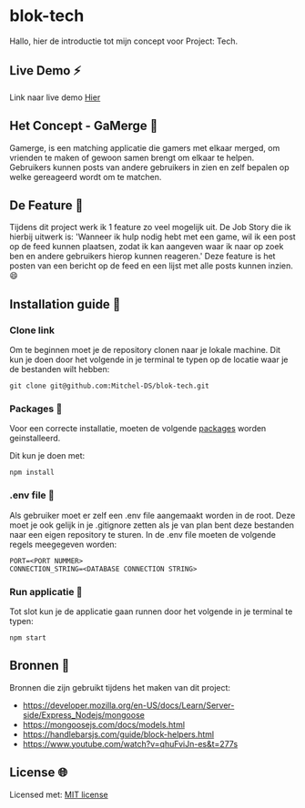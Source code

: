 # blok-tech
Hallo, hier de introductie tot mijn concept voor Project: Tech.

## Live Demo :zap:
Link naar live demo
[Hier](https://gamerge.herokuapp.com/)

## Het Concept - GaMerge :new_moon_with_face:
Gamerge, is een matching applicatie die gamers met elkaar merged, om vrienden te maken of gewoon samen brengt om elkaar te helpen. Gebruikers kunnen posts van andere gebruikers in zien en zelf bepalen op welke gereageerd wordt om te matchen.

## De Feature :calling:
Tijdens dit project werk ik 1 feature zo veel mogelijk uit. De Job Story die ik hierbij uitwerk is: 'Wanneer ik hulp nodig hebt met een game, wil ik een post op de feed kunnen plaatsen, zodat ik kan aangeven waar ik naar op zoek ben en andere gebruikers hierop kunnen reageren.' Deze feature is het posten van een bericht op de feed en een lijst met alle posts kunnen inzien. :smile:

## Installation guide :electric_plug:
### Clone link
Om te beginnen moet je de repository clonen naar je lokale machine. Dit kun je doen door het volgende in je terminal te typen op de locatie waar je de bestanden wilt hebben: 

```
git clone git@github.com:Mitchel-DS/blok-tech.git
```

### Packages :file_folder:
Voor een correcte installatie, moeten de volgende [packages](/package.json) worden geinstalleerd.

Dit kun je doen met:

```
npm install
```

### .env file :closed_lock_with_key:
Als gebruiker moet er zelf een .env file aangemaakt worden in de root. Deze moet je ook gelijk in je .gitignore zetten als je van plan bent deze bestanden naar een eigen repository te sturen. In de .env file moeten de volgende regels meegegeven worden:

```
PORT=<PORT NUMMER>
CONNECTION_STRING=<DATABASE CONNECTION STRING>
```

### Run applicatie :man_dancing:
Tot slot kun je de applicatie gaan runnen door het volgende in je terminal te typen:
```
npm start
```

## Bronnen :bookmark_tabs:
Bronnen die zijn gebruikt tijdens het maken van dit project:
* https://developer.mozilla.org/en-US/docs/Learn/Server-side/Express_Nodejs/mongoose
* https://mongoosejs.com/docs/models.html
* https://handlebarsjs.com/guide/block-helpers.html
* https://www.youtube.com/watch?v=qhuFviJn-es&t=277s

## License :globe_with_meridians:
Licensed met: [MIT license](/LICENSE.md) 
